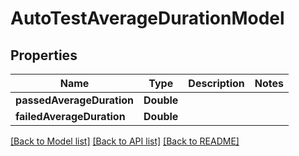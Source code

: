 # AutoTestAverageDurationModel

## Properties
Name | Type | Description | Notes
------------ | ------------- | ------------- | -------------
**passedAverageDuration** | **Double** |  | 
**failedAverageDuration** | **Double** |  | 

[[Back to Model list]](../README.md#documentation-for-models) [[Back to API list]](../README.md#documentation-for-api-endpoints) [[Back to README]](../README.md)


